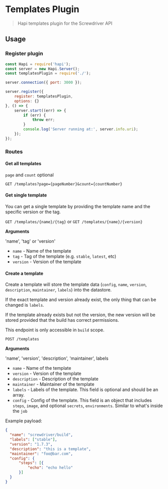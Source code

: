 # Templates Plugin
> Hapi templates plugin for the Screwdriver API

## Usage

### Register plugin

```javascript
const Hapi = require('hapi');
const server = new Hapi.Server();
const templatesPlugin = require('./');

server.connection({ port: 3000 });

server.register({
    register: templatesPlugin,
    options: {}
}, () => {
    server.start((err) => {
        if (err) {
            throw err;
        }
        console.log('Server running at:', server.info.uri);
    });
});
```

### Routes

#### Get all templates
`page` and `count` optional

`GET /templates?page={pageNumber}&count={countNumber}`

#### Get single template

You can get a single template by providing the template name and the specific version or the tag.

`GET /templates/{name}/{tag}` or `GET /templates/{name}/{version}`

**Arguments**

'name', 'tag' or 'version'

* `name` - Name of the template
* `tag` - Tag of the template (e.g. `stable`, `latest`, etc)
* `version` - Version of the template

#### Create a template
Create a template will store the template data (`config`, `name`, `version`, `description`, `maintainer`, `labels`) into the datastore.

If the exact template and version already exist, the only thing that can be changed is `labels`.

If the template already exists but not the version, the new version will be stored provided that the build has correct permissions.

This endpoint is only accessible in `build` scope.

`POST /templates`

**Arguments**

'name', 'version', 'description', 'maintainer', labels

* `name` - Name of the template
* `version` - Version of the template
* `description` - Description of the template
* `maintainer` - Maintainer of the template
* `labels` - Labels of the template. This field is optional and should be an array.
* `config` - Config of the template. This field is an object that includes `steps`, `image`, and optional `secrets`, `environments`. Similar to what's inside the `job`

Example payload:
```json
{
  "name": "screwdriver/build",
  "labels": ["stable"],
  "version": "1.7.3",
  "description": "this is a template",
  "maintainer": "foo@bar.com",
  "config": {
      "steps": [{
          "echo": "echo hello"
      }]
  }
}
```
